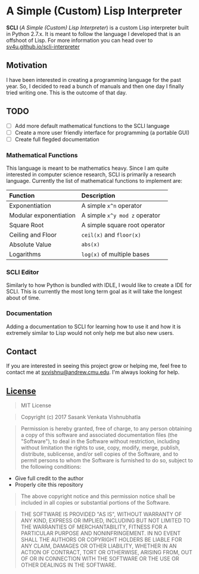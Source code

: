 # A Simple (Custom) Lisp Interpreter

**SCLI** (*A Simple (Custom) Lisp Interpreter*) is a custom Lisp interpreter built in Python 2.7.x. It is meant to follow the language I developed that is an offshoot of Lisp. For more information you can head over to [sv4u.github.io/scli-interpreter](https://sv4u.github.io/scli-interpreter/)

## Motivation

I have been interested in creating a programming language for the past year. So, I decided to read a bunch of manuals and then one day I finally tried writing one. This is the outcome of that day.

## TODO
- [ ] Add more default mathematical functions to the SCLI language
- [ ] Create a more user friendly interface for programming (a portable GUI)
- [ ] Create full flegded documentation

### Mathematical Functions
This language is meant to be mathematics heavy. Since I am quite interested in computer science research, SCLI is primarily a research language. Currently the list of mathematical functions to implement are:

| Function | Description |
| :------- | :---------- |
| Exponentiation | A simple `x^n` operator |
| Modular exponentiation | A simple `x^y mod z` operator |
| Square Root | A simple square root operator |
| Ceiling and Floor | `ceil(x)` and `floor(x)` |
| Absolute Value | `abs(x)` |
| Logarithms | `log(x)` of multiple bases |

### SCLI Editor
Similarly to how Python is bundled with IDLE, I would like to create a IDE for SCLI. This is currently the most long term goal as it will take the longest about of time.

### Documentation
Adding a documentation to SCLI for learning how to use it and how it is extremely similar to Lisp would not only help me but also new users.

## Contact
If you are interested in seeing this project grow or helping me, feel free to contact me at [svvishnu@andrew.cmu.edu](mailto:svvishnu@andrew.cmu.edu). I'm always looking for help.

## [License](https://github.com/sv4u/scli-interpreter/blob/master/LICENSE)

> MIT License

> Copyright (c) 2017 Sasank Venkata Vishnubhatla

> Permission is hereby granted, free of charge, to any person obtaining a copy of this software and associated documentation files (the "Software"), to deal in the Software without restriction, including without limitation the rights to use, copy, modify, merge, publish, distribute, sublicense, and/or sell copies of the Software, and to permit persons to whom the Software is furnished to do so, subject to the following conditions:
* Give full credit to the author
* Properly cite this repository

> The above copyright notice and this permission notice shall be included in all copies or substantial portions of the Software.

> THE SOFTWARE IS PROVIDED "AS IS", WITHOUT WARRANTY OF ANY KIND, EXPRESS OR IMPLIED, INCLUDING BUT NOT LIMITED TO THE WARRANTIES OF MERCHANTABILITY, FITNESS FOR A PARTICULAR PURPOSE AND NONINFRINGEMENT. IN NO EVENT SHALL THE AUTHORS OR COPYRIGHT HOLDERS BE LIABLE FOR ANY CLAIM, DAMAGES OR OTHER LIABILITY, WHETHER IN AN ACTION OF CONTRACT, TORT OR OTHERWISE, ARISING FROM, OUT OF OR IN CONNECTION WITH THE SOFTWARE OR THE USE OR OTHER DEALINGS IN THE SOFTWARE.

